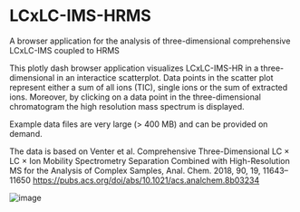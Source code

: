 # LCxLC-IMS-HRMS
A browser application for the analysis of three-dimensional comprehensive LCxLC-IMS coupled to HRMS  

This plotly dash browser application visualizes LCxLC-IMS-HR in a three-dimensional in an interactice scatterplot. Data points in the scatter plot represent either a sum of all ions (TIC), single ions or the sum of extracted ions. Moreover, by clicking on a data point in the three-dimensional chromatogram the high resolution mass spectrum is displayed.  

Example data files are very large (> 400 MB) and can be provided on demand.

The data is based on Venter et al. Comprehensive Three-Dimensional LC × LC × Ion Mobility Spectrometry Separation Combined with High-Resolution MS for the Analysis of Complex Samples, Anal. Chem. 2018, 90, 19, 11643–11650 https://pubs.acs.org/doi/abs/10.1021/acs.analchem.8b03234


![image](https://user-images.githubusercontent.com/30834706/176767270-4ef1f1d8-7df6-4516-9aae-996c9bc2263c.png)

